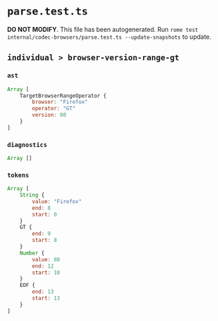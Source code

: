 # `parse.test.ts`

**DO NOT MODIFY**. This file has been autogenerated. Run `rome test internal/codec-browsers/parse.test.ts --update-snapshots` to update.

## `individual > browser-version-range-gt`

### `ast`

```javascript
Array [
	TargetBrowserRangeOperator {
		browser: "Firefox"
		operator: "GT"
		version: 80
	}
]
```

### `diagnostics`

```javascript
Array []
```

### `tokens`

```javascript
Array [
	String {
		value: "Firefox"
		end: 8
		start: 0
	}
	GT {
		end: 9
		start: 8
	}
	Number {
		value: 80
		end: 12
		start: 10
	}
	EOF {
		end: 13
		start: 13
	}
]
```
